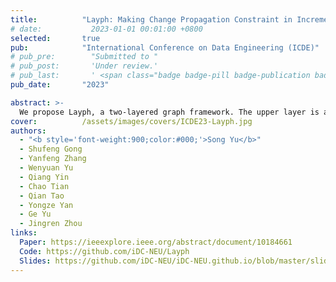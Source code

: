 ```yaml
---
title:          "Layph: Making Change Propagation Constraint in Incremental Graph Processing by Layering Graph"
# date:           2023-01-01 00:01:00 +0800
selected:       true
pub:            "International Conference on Data Engineering (ICDE)"
# pub_pre:        "Submitted to "
# pub_post:       'Under review.'
# pub_last:       ' <span class="badge badge-pill badge-publication badge-success">Spotlight</span>'
pub_date:       "2023"

abstract: >-
  We propose Layph, a two-layered graph framework. The upper layer is a skeleton of the graph which is much smaller than the original graph, and the lower layer has some disjoint subgraphs. Layph limits costly global iterative computations on the original graph to the small graph skeleton and a few subgraphs updated with the input graph changes. In this way, many vertices and edges are not involved in iterative computations, which significantly reduces the computation overhead and improves the performance of incremental graph processing.
cover:          /assets/images/covers/ICDE23-Layph.jpg
authors:
  - "<b style='font-weight:900;color:#000;'>Song Yu</b>"
  - Shufeng Gong
  - Yanfeng Zhang  
  - Wenyuan Yu
  - Qiang Yin
  - Chao Tian
  - Qian Tao
  - Yongze Yan
  - Ge Yu
  - Jingren Zhou
links:
  Paper: https://ieeexplore.ieee.org/abstract/document/10184661
  Code: https://github.com/iDC-NEU/Layph
  Slides: https://github.com/iDC-NEU/iDC-NEU.github.io/blob/master/slides/Layph_ICDE23.pdf
---
```





